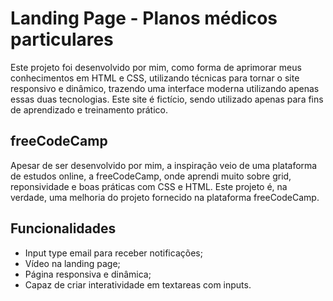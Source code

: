 
# Landing Page - Planos médicos particulares

Este projeto foi desenvolvido por mim, como forma de aprimorar meus conhecimentos em HTML e CSS, utilizando técnicas para tornar o site responsivo e dinâmico, trazendo uma interface moderna utilizando apenas essas duas tecnologias. Este site é fictício, sendo utilizado apenas para fins de aprendizado e treinamento prático. 

## freeCodeCamp

Apesar de ser desenvolvido por mim, a inspiração veio de uma plataforma de estudos online, a freeCodeCamp, onde aprendi muito sobre grid, reponsividade e boas práticas com CSS e HTML. Este projeto é, na verdade, uma melhoria do projeto fornecido na plataforma freeCodeCamp.

## Funcionalidades

- Input type email para receber notificações;
- Vídeo na landing page;
- Página responsiva e dinâmica;
- Capaz de criar interatividade em textareas com inputs.
